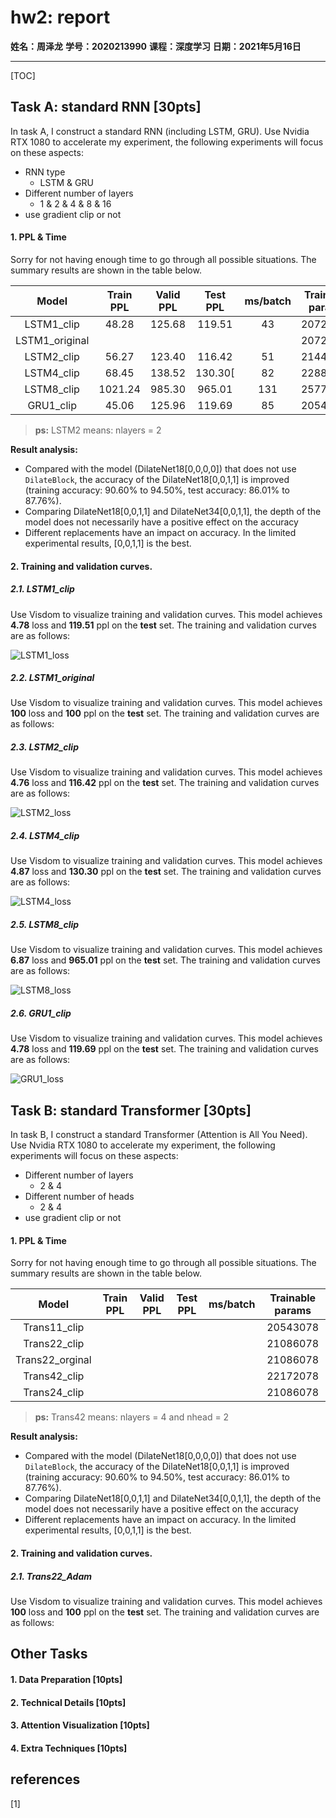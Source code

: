 # hw2: report

**姓名：周泽龙**
**学号：2020213990**
**课程：深度学习**
**日期：2021年5月16日**

------

[TOC]



<div STYLE="page-break-after: always;"></div>

## Task A: standard RNN [30pts]

In task A, I construct a standard RNN (including LSTM, GRU). Use Nvidia RTX 1080 to accelerate my experiment, the following experiments will focus on these aspects:

* RNN type
  * LSTM & GRU
* Different number of layers 
  * 1 & 2 & 4 & 8 & 16
* use gradient clip or not

#### 1. PPL & Time

Sorry for not having enough time to go through all possible situations. The summary results are shown in the table below.

|     Model      | Train PPL | Valid PPL | Test PPL | ms/batch | Trainable params |
| :------------: | :-------: | :-------: | :------: | :------: | :--------------: |
|   LSTM1_clip   |   48.28   |  125.68   |  119.51  |    43    |     20722478     |
| LSTM1_original |           |           |          |          |     20722478     |
|   LSTM2_clip   |   56.27   |  123.40   |  116.42  |    51    |     21444878     |
|   LSTM4_clip   |   68.45   |  138.52   | 130.30[  |    82    |     22889678     |
|   LSTM8_clip   |  1021.24  |  985.30   |  965.01  |   131    |     25779278     |
|   GRU1_clip    |   45.06   |  125.96   |  119.69  |    85    |     20541878     |

> **ps:** LSTM2 means: nlayers = 2

**Result analysis:**

* Compared with the model (DilateNet18[0,0,0,0]) that does not use `DilateBlock`, the accuracy of the DilateNet18[0,0,1,1] is improved (training accuracy: 90.60% to 94.50%, test accuracy: 86.01% to 87.76%).
* Comparing DilateNet18[0,0,1,1] and DilateNet34[0,0,1,1], the depth of the model does not necessarily have a positive effect on the accuracy
* Different replacements have an impact on accuracy. In the limited experimental results, [0,0,1,1] is the best.



#### 2. Training and validation curves.

##### 2.1. LSTM1_clip

Use Visdom to visualize training and validation curves. This model achieves **4.78** loss and **119.51** ppl on the **test** set. The training and validation curves are as follows:

![LSTM1_loss](hw3_report_2020213990.assets/LSTM1_loss.svg)

##### 2.2. LSTM1_original

Use Visdom to visualize training and validation curves. This model achieves **100** loss and **100** ppl on the **test** set. The training and validation curves are as follows:



##### 2.3. LSTM2_clip

Use Visdom to visualize training and validation curves. This model achieves **4.76** loss and **116.42** ppl on the **test** set. The training and validation curves are as follows:

![LSTM2_loss](hw3_report_2020213990.assets/LSTM2_loss.svg)

##### 2.4. LSTM4_clip

Use Visdom to visualize training and validation curves. This model achieves **4.87** loss and **130.30** ppl on the **test** set. The training and validation curves are as follows:

![LSTM4_loss](hw3_report_2020213990.assets/LSTM4_loss.svg)

##### 2.5. LSTM8_clip

Use Visdom to visualize training and validation curves. This model achieves **6.87** loss and **965.01** ppl on the **test** set. The training and validation curves are as follows:

![LSTM8_loss](hw3_report_2020213990.assets/LSTM8_loss.svg)

##### 2.6. GRU1_clip

Use Visdom to visualize training and validation curves. This model achieves **4.78** loss and **119.69** ppl on the **test** set. The training and validation curves are as follows:

![GRU1_loss](hw3_report_2020213990.assets/GRU1_loss.svg)



## Task B: standard Transformer [30pts]

In task B, I construct a standard Transformer (Attention is All You Need). Use Nvidia RTX 1080 to accelerate my experiment, the following experiments will focus on these aspects:

* Different number of layers 
  * 2 & 4
* Different number of heads
  * 2 & 4
* use gradient clip or not

#### 1. PPL & Time

Sorry for not having enough time to go through all possible situations. The summary results are shown in the table below.

|      Model      | Train PPL | Valid PPL | Test PPL | ms/batch | Trainable params |
| :-------------: | :-------: | :-------: | :------: | :------: | :--------------: |
|  Trans11_clip   |           |           |          |          |     20543078     |
|  Trans22_clip   |           |           |          |          |     21086078     |
| Trans22_orginal |           |           |          |          |     21086078     |
|  Trans42_clip   |           |           |          |          |     22172078     |
|  Trans24_clip   |           |           |          |          |     21086078     |

> **ps:** Trans42 means: nlayers = 4 and nhead = 2

**Result analysis:**

* Compared with the model (DilateNet18[0,0,0,0]) that does not use `DilateBlock`, the accuracy of the DilateNet18[0,0,1,1] is improved (training accuracy: 90.60% to 94.50%, test accuracy: 86.01% to 87.76%).
* Comparing DilateNet18[0,0,1,1] and DilateNet34[0,0,1,1], the depth of the model does not necessarily have a positive effect on the accuracy
* Different replacements have an impact on accuracy. In the limited experimental results, [0,0,1,1] is the best.



#### 2. Training and validation curves.

##### 2.1. Trans22_Adam

Use Visdom to visualize training and validation curves. This model achieves **100** loss and **100** ppl on the **test** set. The training and validation curves are as follows:





## Other Tasks

#### 1. Data Preparation [10pts]



#### 2. Technical Details [10pts]



#### 3. Attention Visualization [10pts]



#### 4. Extra Techniques [10pts]

## references

[1] 

